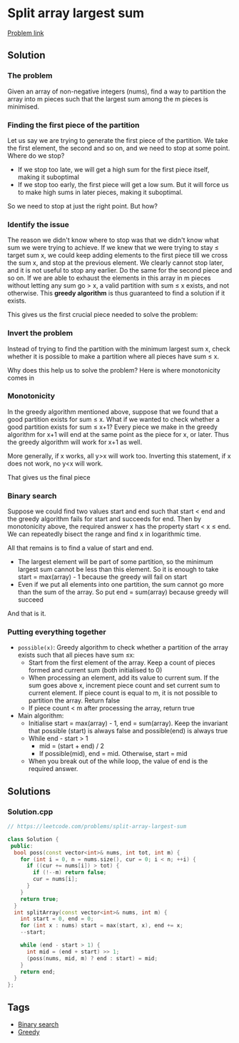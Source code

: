 # Split array largest sum

[Problem link](https://leetcode.com/problems/split-array-largest-sum)

## Solution

### The problem

Given an array of non-negative integers (nums), find a way to partition the array into m pieces such that the largest sum among the m pieces is minimised.

### Finding the first piece of the partition

Let us say we are trying to generate the first piece of the partition. We take the first element, the second and so on, and we need to stop at some point. Where do we stop?

* If we stop too late, we will get a high sum for the first piece itself, making it suboptimal
* If we stop too early, the first piece will get a low sum. But it will force us to make high sums in later pieces, making it suboptimal.

So we need to stop at just the right point. But how?

### Identify the issue

The reason we didn't know where to stop was that we didn't know what sum we were trying to achieve. If we knew that we were trying to stay ≤ target sum x, we could keep adding elements to the first piece till we cross the sum x, and stop at the previous element. We clearly cannot stop later, and it is not useful to stop any earlier. Do the same for the second piece and so on. If we are able to exhaust the elements in this array in m pieces without letting any sum go > x, a valid partition with sum ≤ x exists, and not otherwise. This **greedy algorithm** is thus guaranteed to find a solution if it exists.

This gives us the first crucial piece needed to solve the problem:

### Invert the problem

Instead of trying to find the partition with the minimum largest sum x, check whether it is possible to make a partition where all pieces have sum ≤ x.

Why does this help us to solve the problem? Here is where monotonicity comes in

### Monotonicity

In the greedy algorithm mentioned above, suppose that we found that a good partition exists for sum ≤ x. What if we wanted to check whether a good partition exists for sum ≤ x+1? Every piece we make in the greedy algorithm for x+1 will end at the same point as the piece for x, or later. Thus the greedy algorithm will work for x+1 as well.

More generally, if x works, all y>x will work too. Inverting this statement, if x does not work, no y<x will work.

That gives us the final piece

### Binary search

Suppose we could find two values start and end such that start < end and the greedy algorithm fails for start and succeeds for end. Then by monotonicity above, the required answer x has the property start < x ≤ end. We can repeatedly bisect the range and find x in logarithmic time.

All that remains is to find a value of start and end.

* The largest element will be part of some partition, so the minimum largest sum cannot be less than this element. So it is enough to take start = max(array) - 1 because the greedy will fail on start
* Even if we put all elements into one partition, the sum cannot go more than the sum of the array. So put end = sum(array) because greedy will succeed

And that is it.

### Putting everything together

* `possible(x)`: Greedy algorithm to check whether a partition of the array exists such that all pieces have sum ≤x:
   * Start from the first element of the array. Keep a count of pieces formed and current sum  (both initialised to 0)
   * When processing an element, add its value to current sum. If the sum goes above x, increment piece count and set current sum to current element. If piece count is equal to m, it is not possible to partition the array. Return false
   * If piece count < m after processing the array, return true
* Main algorithm:
   * Initialise start = max(array) - 1, end = sum(array). Keep the invariant that possible (start) is always false and possible(end) is always true
   * While end - start > 1
      * mid = (start + end) / 2
      * If possible(mid), end = mid. Otherwise, start = mid
   * When you break out of the while loop, the value of end is the required answer.

## Solutions


### Solution.cpp
```cpp
// https://leetcode.com/problems/split-array-largest-sum

class Solution {
 public:
  bool poss(const vector<int>& nums, int tot, int m) {
    for (int i = 0, n = nums.size(), cur = 0; i < n; ++i) {
      if ((cur += nums[i]) > tot) {
        if (!--m) return false;
        cur = nums[i];
      }
    }
    return true;
  }
  int splitArray(const vector<int>& nums, int m) {
    int start = 0, end = 0;
    for (int x : nums) start = max(start, x), end += x;
    --start;

    while (end - start > 1) {
      int mid = (end + start) >> 1;
      (poss(nums, mid, m) ? end : start) = mid;
    }
    return end;
  }
};
```
## Tags

* [Binary search](/README.md#Binary_search)
* [Greedy](/README.md#Greedy)
